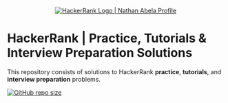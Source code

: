 <p align="center">
    <a href="https://www.hackerrank.com/nathanabela7">
        <img alt="HackerRank Logo | Nathan Abela Profile" src="https://hrcdn.net/fcore/assets/brand/typemark_60x200-7435b42d20.svg" >
    </a>
</p>

# HackerRank | Practice, Tutorials & Interview Preparation Solutions

This repository consists of solutions to HackerRank **practice**, **tutorials**, and **interview preparation** problems.

[![GitHub repo size](https://img.shields.io/github/repo-size/nathan-abela/HackerRank-Solutions)](https://github.com/Abdelrhman97/Hackerrank/archive/refs/heads/main.zip)
